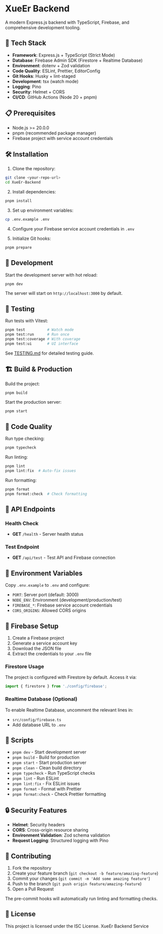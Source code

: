 # XueEr Backend

A modern Express.js backend with TypeScript, Firebase, and comprehensive development tooling.

## 🚀 Tech Stack

- **Framework**: Express.js + TypeScript (Strict Mode)
- **Database**: Firebase Admin SDK (Firestore + Realtime Database)
- **Environment**: dotenv + Zod validation
- **Code Quality**: ESLint, Prettier, EditorConfig
- **Git Hooks**: Husky + lint-staged
- **Development**: tsx (watch mode)
- **Logging**: Pino
- **Security**: Helmet + CORS
- **CI/CD**: GitHub Actions (Node 20 + pnpm)

## 📋 Prerequisites

- Node.js >= 20.0.0
- pnpm (recommended package manager)
- Firebase project with service account credentials

## 🛠️ Installation

1. Clone the repository:

```bash
git clone <your-repo-url>
cd XueEr-Backend
```

2. Install dependencies:

```bash
pnpm install
```

3. Set up environment variables:

```bash
cp .env.example .env
```

4. Configure your Firebase service account credentials in `.env`

5. Initialize Git hooks:

```bash
pnpm prepare
```

## 🔧 Development

Start the development server with hot reload:

```bash
pnpm dev
```

The server will start on `http://localhost:3000` by default.

## 🧪 Testing

Run tests with Vitest:

```bash
pnpm test          # Watch mode
pnpm test:run      # Run once
pnpm test:coverage # With coverage
pnpm test:ui       # UI interface
```

See [TESTING.md](TESTING.md) for detailed testing guide.

## 🏗️ Build & Production

Build the project:

```bash
pnpm build
```

Start the production server:

```bash
pnpm start
```

## 🧪 Code Quality

Run type checking:

```bash
pnpm typecheck
```

Run linting:

```bash
pnpm lint
pnpm lint:fix  # Auto-fix issues
```

Run formatting:

```bash
pnpm format
pnpm format:check  # Check formatting
```

## 📡 API Endpoints

### Health Check

- **GET** `/health` - Server health status

### Test Endpoint

- **GET** `/api/test` - Test API and Firebase connection

## 🔐 Environment Variables

Copy `.env.example` to `.env` and configure:

- `PORT`: Server port (default: 3000)
- `NODE_ENV`: Environment (development/production/test)
- `FIREBASE_*`: Firebase service account credentials
- `CORS_ORIGINS`: Allowed CORS origins

## 🚀 Firebase Setup

1. Create a Firebase project
2. Generate a service account key
3. Download the JSON file
4. Extract the credentials to your `.env` file

### Firestore Usage

The project is configured with Firestore by default. Access it via:

```typescript
import { firestore } from './config/firebase';
```

### Realtime Database (Optional)

To enable Realtime Database, uncomment the relevant lines in:

- `src/config/firebase.ts`
- Add database URL to `.env`

## 📝 Scripts

- `pnpm dev` - Start development server
- `pnpm build` - Build for production
- `pnpm start` - Start production server
- `pnpm clean` - Clean build directory
- `pnpm typecheck` - Run TypeScript checks
- `pnpm lint` - Run ESLint
- `pnpm lint:fix` - Fix ESLint issues
- `pnpm format` - Format with Prettier
- `pnpm format:check` - Check Prettier formatting

## 🔒 Security Features

- **Helmet**: Security headers
- **CORS**: Cross-origin resource sharing
- **Environment Validation**: Zod schema validation
- **Request Logging**: Structured logging with Pino

## 🤝 Contributing

1. Fork the repository
2. Create your feature branch (`git checkout -b feature/amazing-feature`)
3. Commit your changes (`git commit -m 'Add some amazing feature'`)
4. Push to the branch (`git push origin feature/amazing-feature`)
5. Open a Pull Request

The pre-commit hooks will automatically run linting and formatting checks.

## 📄 License

This project is licensed under the ISC License.
XueEr Backend Service
